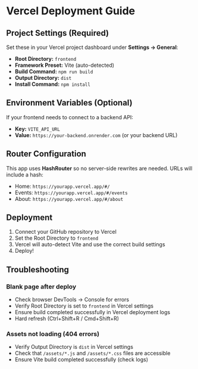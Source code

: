 # Vercel Deployment Guide

## Project Settings (Required)

Set these in your Vercel project dashboard under **Settings → General**:

- **Root Directory:** `frontend`
- **Framework Preset:** Vite (auto-detected)
- **Build Command:** `npm run build`
- **Output Directory:** `dist`
- **Install Command:** `npm install`

## Environment Variables (Optional)

If your frontend needs to connect to a backend API:

- **Key:** `VITE_API_URL`
- **Value:** `https://your-backend.onrender.com` (or your backend URL)

## Router Configuration

This app uses **HashRouter** so no server-side rewrites are needed. URLs will include a hash:
- Home: `https://yourapp.vercel.app/#/`
- Events: `https://yourapp.vercel.app/#/events`
- About: `https://yourapp.vercel.app/#/about`

## Deployment

1. Connect your GitHub repository to Vercel
2. Set the Root Directory to `frontend`
3. Vercel will auto-detect Vite and use the correct build settings
4. Deploy!

## Troubleshooting

### Blank page after deploy
- Check browser DevTools → Console for errors
- Verify Root Directory is set to `frontend` in Vercel settings
- Ensure build completed successfully in Vercel deployment logs
- Hard refresh (Ctrl+Shift+R / Cmd+Shift+R)

### Assets not loading (404 errors)
- Verify Output Directory is `dist` in Vercel settings
- Check that `/assets/*.js` and `/assets/*.css` files are accessible
- Ensure Vite build completed successfully (check logs)
